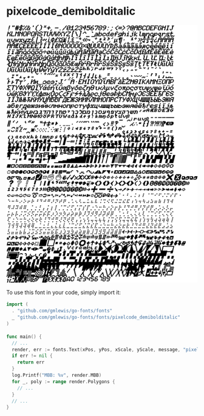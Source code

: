 # pixelcode_demibolditalic

![pixelcode_demibolditalic](pixelcode_demibolditalic.png)

To use this font in your code, simply import it:

```go
import (
  . "github.com/gmlewis/go-fonts/fonts"
  _ "github.com/gmlewis/go-fonts/fonts/pixelcode_demibolditalic"
)

func main() {
  // ...
  render, err := fonts.Text(xPos, yPos, xScale, yScale, message, "pixelcode_demibolditalic", Center)
  if err != nil {
    return err
  }
  log.Printf("MBB: %v", render.MBB)
  for _, poly := range render.Polygons {
    // ...
  }
  // ...
}
```
